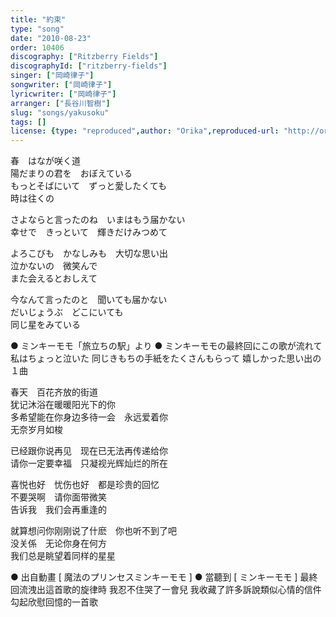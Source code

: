```yaml
---
title: "約束"
type: "song"
date: "2010-08-23"
order: 10406
discography: ["Ritzberry Fields"]
discographyId: ["ritzberry-fields"]
singer: ["岡崎律子"]
songwriter: ["岡崎律子"]
lyricwriter: ["岡崎律子"]
arranger: ["長谷川智樹"]
slug: "songs/yakusoku"
tags: []
license: {type: "reproduced",author: "Orika",reproduced-url: "http://orikamushi.myweb.hinet.net/",reproduced-website: "織歌蟲網站"}
---
```


春　はなが咲く道   
陽だまりの君を　おぼえている   
もっとそばにいて　ずっと愛したくても   
時は往くの   
  
さよならと言ったのね　いまはもう届かない   
幸せで　きっといて　輝きだけみつめて   
  
よろこびも　かなしみも　大切な思い出   
泣かないの　微笑んで   
また会えるとおしえて   
  
今なんて言ったのと　聞いても届かない   
だいじょうぶ　どこにいても   
同じ星をみている  
  
● ミンキーモモ「旅立ちの駅」より ● ミンキーモモの最終回にこの歌が流れて 私はちょっと泣いた 同じきもちの手紙をたくさんもらって 嬉しかった思い出の１曲  
  
春天　百花齐放的街道   
犹记沐浴在暖暖阳光下的你   
多希望能在你身边多待一会　永远爱着你   
无奈岁月如梭   
  
已经跟你说再见　现在已无法再传递给你   
请你一定要幸福　只凝视光辉灿烂的所在   
  
喜悦也好　忧伤也好　都是珍贵的回忆   
不要哭啊　请你面带微笑   
告诉我　我们会再重逢的   
  
就算想问你刚刚说了什麽　你也听不到了吧   
没关係　无论你身在何方   
我们总是眺望着同样的星星  
  
● 出自動畫 \[ 魔法のプリンセスミンキーモモ \] ● 當聽到 \[ ミンキーモモ \] 最終回流洩出這首歌的旋律時 我忍不住哭了一會兒 我收藏了許多訴說類似心情的信件 勾起欣慰回憶的一首歌
